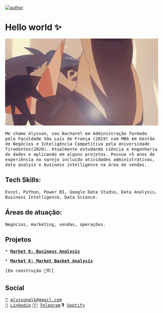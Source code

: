 [![author](https://img.shields.io/badge/author-alysson_guimarães-red.svg)](https://www.linkedin.com/in/guimaraesalysson/)


# Hello world ✨

![](https://github.com/k3ybladewielder/k3ybladewielder/blob/main/kamina.gif)

<tt>Me chamo Alysson, sou Bacharel em Administração formado pela Faculdade São Luís de França (2019) com MBA em Gestão de Negócios e Inteligência Competitiva pela Universidade Tiradentes(2020). Atualmente estudando ciência e engenharia de dados e aplicando em alguns projetos. Possuo +5 anos de experiência no varejo incluído atividades administrativas, data analyis e business intelligence na área de vendas.</tt>

## Tech Skills: 

<tt>Excel, Python, Power BI, Google Data Studio, Data Analysis, Business Intelligence, Data Science.</tt>

## Áreas de atuação:

<tt>Negócios, marketing, vendas, operações.</tt>

## Projetos<br>
<tt>* **[Market K: Business Analysis](https://github.com/k3ybladewielder/market_k/blob/main/market_k_eda.ipynb)**<br></tt>

<tt>* **[Market K: Market Basket Analysis](https://github.com/k3ybladewielder/market_k/blob/main/market_k_mba.ipynb)**<br></tt>

<tt>[Em construção 🚧🏗]</tt>


## Social
<tt>📧 alyssonalk@gmail.com<br></tt>
<tt>💼 [Linkedin](https://www.linkedin.com/in/guimaraesalysson/)</tt>
<tt>👨‍🚀 [Telegram](t.me/alysson)</tt>
<tt>🎙 [Spotify](https://open.spotify.com/user/sao5qyutaa7j64zwsojmyq7hq)</tt>
